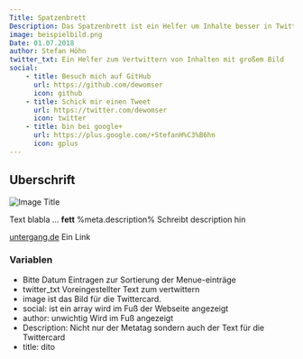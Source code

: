```yaml
---
Title: Spatzenbrett
Description: Das Spatzenbrett ist ein Helfer um Inhalte besser in Twitter zu präsentieren.
image: beispielbild.png
Date: 01.07.2018
author: Stefan Höhn
twitter_txt: Ein Helfer zum Vertwittern von Inhalten mit großem Bild
social:
    - title: Besuch mich auf GitHub
      url: https://github.com/dewomser
      icon: github
    - title: Schick mir einen Tweet
      url: https://twitter.com/dewomser
      icon: twitter
    - title: bin bei google+
      url: https://plus.google.com/+StefanH%C3%B6hn
      icon: gplus
---
```


## Uberschrift 

![Image Title](%base_url%/assets/%meta.image%)

Text blabla … **fett**
%meta.description% Schreibt description hin

[untergang.de](https://untergang.de) Ein Link

### Variablen ###
* Bitte Datum Eintragen zur Sortierung der Menue-einträge
* twitter_txt Voreingestellter Text zum vertwittern
* image ist das Bild für die Twittercard.
* social: ist ein array wird im Fuß der Webseite angezeigt
* author: unwichtig  Wird im Fuß angezeigt
* Description: Nicht nur der Metatag sondern auch der Text für die Twittercard
* title: dito

